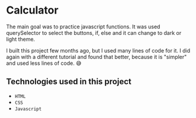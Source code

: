 # Calculator

The main goal was to practice javascript functions.
It was used querySelector to select the buttons, if, else and it can change to dark or light theme.

I built this project few months ago, but I used many lines of code for it. 
I did again with a different tutorial and found that better, because it is "simpler" and used less lines of code. :sweat_smile:


## Technologies used in this project
- ``HTML``
- ``CSS``
- ``Javascript``
